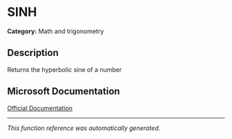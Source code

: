 # SINH

**Category:** Math and trigonometry

## Description
Returns the hyperbolic sine of a number

## Microsoft Documentation
[Official Documentation](https://support.microsoft.com//en-us/office/sinh-function-1e4e8b9f-2b65-43fc-ab8a-0a37f4081fa7)

---
*This function reference was automatically generated.*
